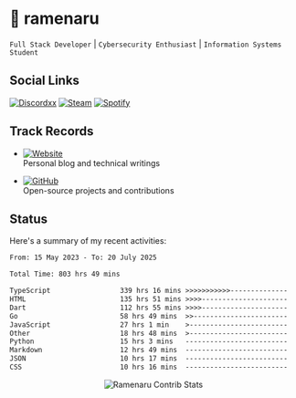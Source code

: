 # 🍜 ramenaru

`Full Stack Developer` | `Cybersecurity Enthusiast` | `Information Systems Student`

## Social Links
[![Discordxx](https://img.shields.io/badge/Discord-7289da?style=flat&logo=discord&logoColor=white)](https://discordapp.com/users/503291004200157185)
[![Steam](https://img.shields.io/badge/Steam-1b2838?style=flat&logo=steam&logoColor=white)](https://steamcommunity.com/id/ramenaru)
[![Spotify](https://img.shields.io/badge/Spotify-1ED760?logo=spotify&logoColor=white)](https://open.spotify.com/user/zehfiusachi8zilte5bqkjl2l)

## Track Records
- [![Website](https://img.shields.io/badge/Websites-FF7139?style=for-the-badge&logo=ghost&logoColor=white)](https://ramenaru.me)  
  Personal blog and technical writings

- [![GitHub](https://img.shields.io/badge/Github_Projects-181717?style=for-the-badge&logo=github&logoColor=white)](https://github.com/ramenaru)  
  Open-source projects and contributions

## Status

Here's a summary of my recent activities:

<!--START_SECTION:waka-->

```txt
From: 15 May 2023 - To: 20 July 2025

Total Time: 803 hrs 49 mins

TypeScript                 339 hrs 16 mins >>>>>>>>>>>--------------   42.21 %
HTML                       135 hrs 51 mins >>>>---------------------   16.90 %
Dart                       112 hrs 55 mins >>>>---------------------   14.05 %
Go                         58 hrs 49 mins  >>-----------------------   07.32 %
JavaScript                 27 hrs 1 min    >------------------------   03.36 %
Other                      18 hrs 48 mins  >------------------------   02.34 %
Python                     15 hrs 3 mins   -------------------------   01.87 %
Markdown                   12 hrs 49 mins  -------------------------   01.60 %
JSON                       10 hrs 17 mins  -------------------------   01.28 %
CSS                        10 hrs 16 mins  -------------------------   01.28 %
```

<!--END_SECTION:waka-->

<div style="text-align: center;">
   <img align="center" src="https://github-readme-streak-stats.herokuapp.com/?user=Ramenaru&theme=dark&card_width=520" alt="Ramenaru Contrib Stats" />
</div>

